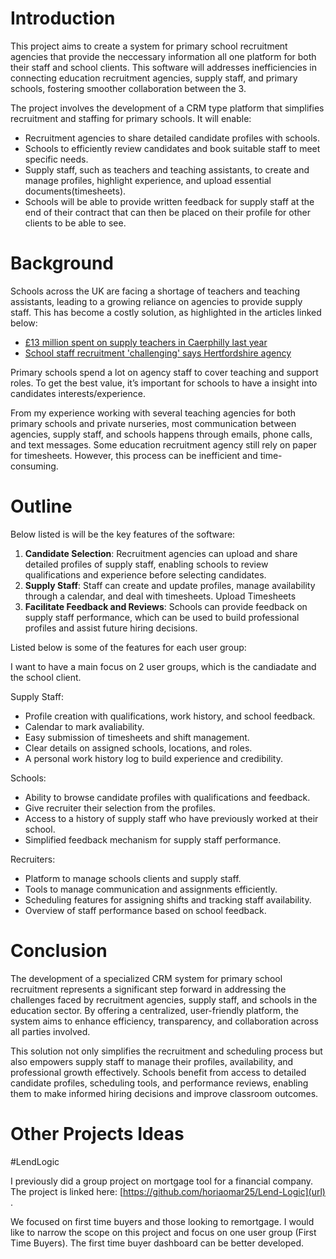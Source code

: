 # Introduction
This project aims to create a system for primary school recruitment agencies that provide the neccessary information all one platform for both their staff and school clients. This software will addresses inefficiencies in connecting education recruitment agencies, supply staff, and primary schools, fostering smoother collaboration between the 3.

The project involves the development of a CRM type platform that simplifies recruitment and staffing for primary schools. It will enable:

- Recruitment agencies to share detailed candidate profiles with schools.
- Schools to efficiently review candidates and book suitable staff to meet specific needs.
- Supply staff, such as teachers and teaching assistants, to create and manage profiles, highlight experience, and upload essential documents(timesheets).
- Schools will be able to provide written feedback for supply staff at the end of their contract that can then be placed on their profile for other clients to be able to see. 

# Background
Schools across the UK are facing a shortage of teachers and teaching assistants, leading to a growing reliance on agencies to provide supply staff. This has become a costly solution, as highlighted in the articles linked below:  

- [£13 million spent on supply teachers in Caerphilly last year](https://www.southwalesargus.co.uk/news/24509537.13m-spent-caerphilly-supply-teachers-last-year/)
- [School staff recruitment 'challenging' says Hertfordshire agency](https://www.bbc.co.uk/news/uk-england-beds-bucks-herts-64810330)
  
Primary schools spend a lot on agency staff to cover teaching and support roles. To get the best value, it’s important for schools to have a insight into candidates interests/experience. 

From my experience working with several teaching agencies for both primary schools and private nurseries, most communication between agencies, supply staff, and schools happens through emails, phone calls, and text messages. Some education recruitment agency still rely on paper for timesheets. However, this process can be inefficient and time-consuming.  

# Outline
Below listed is will be the key features of the software:

1. **Candidate Selection**: Recruitment agencies can upload and share detailed profiles of supply staff, enabling schools to review qualifications and experience before selecting candidates.
2. **Supply Staff**: Staff can create and update profiles, manage availability through a calendar, and deal with timesheets. Upload Timesheets
3. **Facilitate Feedback and Reviews**: Schools can provide feedback on supply staff performance, which can be used to build professional profiles and assist future hiring decisions.

Listed below is some of the features for each user group:

I want to have a main focus on 2 user groups, which is the candiadate and the school client.

Supply Staff:
- Profile creation with qualifications, work history, and school feedback.
- Calendar to mark avaliability.
- Easy submission of timesheets and shift management.
- Clear details on assigned schools, locations, and roles.
- A personal work history log to build experience and credibility.
  
Schools:
- Ability to browse candidate profiles with qualifications and feedback.
- Give recruiter their selection from the profiles.
- Access to a history of supply staff who have previously worked at their school.
- Simplified feedback mechanism for supply staff performance.

Recruiters:
- Platform to manage schools clients and supply staff.
- Tools to manage communication and assignments efficiently.
- Scheduling features for assigning shifts and tracking staff availability.
- Overview of staff performance based on school feedback.

# Conclusion
The development of a specialized CRM system for primary school recruitment represents a significant step forward in addressing the challenges faced by recruitment agencies, supply staff, and schools in the education sector. By offering a centralized, user-friendly platform, the system aims to enhance efficiency, transparency, and collaboration across all parties involved.

This solution not only simplifies the recruitment and scheduling process but also empowers supply staff to manage their profiles, availability, and professional growth effectively. Schools benefit from access to detailed candidate profiles, scheduling tools, and performance reviews, enabling them to make informed hiring decisions and improve classroom outcomes.

# Other Projects Ideas

#LendLogic

I previously did a group project on mortgage tool for a financial company. The project is linked here: [https://github.com/horiaomar25/Lend-Logic](url) .

We focused on first time buyers and those looking to remortgage. I would like to narrow the scope on this project and focus on one user group (First Time Buyers). The first time buyer dashboard can be better developed.




